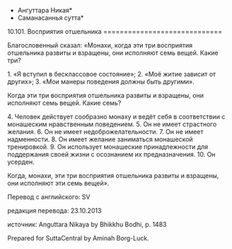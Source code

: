 * Ангуттара Никая*
* Саманасаннья сутта*

10\.101\. Восприятия отшельника
\=\=\=\=\=\=\=\=\=\=\=\=\=\=\=\=\=\=\=\=\=\=\=\=\=\=\=\=\=

Благословенный сказал: «Монахи, когда эти три восприятия отшельника развиты и взращены, они исполняют семь вещей\. Какие три?

1\. «Я вступил в бесклассовое состояние»;
2\. «Моё житие зависит от других»;
3\. «Мои манеры поведения должны быть другими»\.

Когда эти три восприятия отшельника развиты и взращены, они исполняют семь вещей\. Какие семь?

4\. Человек действует сообразно монаху и ведёт себя в соответствии с монашеским нравственным поведением\.
5\. Он не имеет страстного желания\.
6\. Он не имеет недоброжелательности\.
7\. Он не имеет надменности\.
8\. Он имеет желание заниматься монашеской тренировкой\.
9\. Он использует монашеские принадлежности для поддержания своей жизни с осознанием их предназначения\.
10\. Он усерден\.

Когда, монахи, эти три восприятия отшельника развиты и взращены, они исполняют эти семь вещей»\.

Перевод с английского: SV

редакция перевода: 23\.10\.2013

источник: Anguttara Nikaya by Bhikkhu Bodhi, p\. 1483

Prepared for SuttaCentral by Aminah Borg\-Luck\.